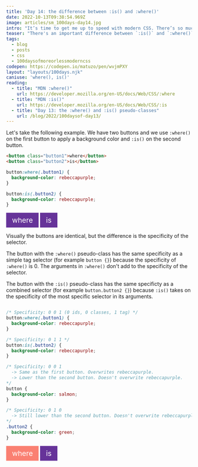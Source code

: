 ```yaml
---
title: 'Day 14: the difference between :is() and :where()'
date: 2022-10-13T09:38:54.969Z
image: articles/sm_100days-day14.jpg
intro: "It’s time to get me up to speed with modern CSS. There’s so much new in CSS that I know too little about. To change that I’ve started [#100DaysOfMoreOrLessModernCSS](/blog/2022/100-days-of-more-or-less-modern-css/). Why more or less modern CSS? Because some topics will be about cutting-edge features, while other stuff has been around for quite a while already, but I just have little to no experience with it."
teaser: "There's an important difference between `:is()` and `:where()`.  "
tags:
  - blog
  - posts
  - css
  - 100daysofmoreorlessmoderncss
codepen: https://codepen.io/matuzo/pen/wvjmPXY
layout: "layouts/100days.njk"
caniuse: 'where(), is()'
reading:
  - title: "MDN :where()"
    url: https://developer.mozilla.org/en-US/docs/Web/CSS/:where
  - title: "MDN :is()"
    url: https://developer.mozilla.org/en-US/docs/Web/CSS/:is
  - title: "Day 13: the :where() and :is() pseudo-classes"
    url: /blog/2022/100daysof-day13/
---
```

Let's take the following example. We have two buttons and we use `:where()` on the first button to apply a background color and `:is()` on the second button.

<style>
  button {
    border: none;
    color: #fff;
    font: inherit;
    font-size: 1.2rem;
    padding: 0.5rem 1rem;
  }

  button:where(.button1) {
    background-color: rebeccapurple;
  }

  button:is(.button2) {
    background-color: rebeccapurple;
  }

  .specificty button:where(.button1) {
    background-color: rebeccapurple;
  }

  .specificty button:is(.button2) {
    background-color: rebeccapurple;
  }

  .specificty button {
    background-color: salmon;
  }

  .specificty .button2 {
    background-color: green;
  }

</style>

```html
<button class="button1">where</button>
<button class="button2">is</button>
```

```css
button:where(.button1) {
  background-color: rebeccapurple;
}

button:is(.button2) {
  background-color: rebeccapurple;
}
```

<button class="button1">where</button>
<button class="button2">is</button>

Visually the buttons are identical, but the difference is the specificity of the selector.  

The button with the `:where()` pseudo-class has the same specificity as a simple tag selector (for example `button {}`) because the specificity of `:where()` is 0. The arguments in `:where()` don't add to the specificity of the selector.   

The button with the `:is()` pseudo-class has the same specificty as a combined selector (for example `button.button2 {}`) because `:is()` takes on the specificity of the most specific selector in its arguments.

```css

/* Specificity: 0 0 1 (0 ids, 0 classes, 1 tag) */
button:where(.button1) {
  background-color: rebeccapurple;
}

/* Specificity: 0 1 1 */
button:is(.button2) {
  background-color: rebeccapurple;
}

/* Specificity: 0 0 1 
  -> Same as the first button. Overwrites rebeccapurple.
  -> Lower than the second button. Doesn't overwrite rebeccapurple.
*/
button {
  background-color: salmon;
}

/* Specificity: 0 1 0
  -> Still lower than the second button. Doesn't overwrite rebeccapurple.
*/
.button2 {
  background-color: green;
}
```
<div class="specificty">
<button class="button1">where</button>
<button class="button2">is</button>
</div>

